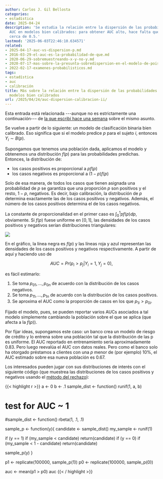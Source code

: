 ```yaml
---
author: Carlos J. Gil Bellosta
categories:
- estadística
date: 2025-04-24
description: 'Se estudia la relación entre la dispersión de las probabilidades y el
  AUC en modelos bien calibrados: para obtener AUC alto, hace falta que no haya scorings
  cerca de 0.5.'
lastmod: '2025-06-03T22:46:10.634571'
related:
- 2025-04-17-auc-vs-dispersion-p.md
- 2016-03-29-el-auc-es-la-probabilidad-de-que.md
- 2020-06-29-sobremuestreando-x-y-no-y.md
- 2020-07-17-mas-sobre-la-presunta-sobredispersion-en-el-modelo-de-poisson.md
- 2022-02-17-examenes-probabilisticos.md
tags:
- estadística
- auc
- calibración
title: Más sobre la relación entre la dispersión de las probabilidades y el AUC en
  modelos bien calibrados
url: /2025/04/24/auc-dispersion-calibracion-ii/
---
```


Esta entrada está relacionada ---aunque no es estrictamente una continuación--- de [la que escribí hace una semana](/2025/04/17/auc-dispersion-calibracion) sobre el mismo asunto.

Se vuelve a partir de lo siguiente: un modelo de clasificación binaria bien calibrado. Eso significa que si el modelo predice $p$ para el sujeto $i$, entonces $Y_i \sim B(p)$.

Supongamos que tenemos una población dada, aplicamos el modelo y obtenemos una distribución $f(p)$ para las probabilidades predichas. Entonces, la distribución de:
- los casos positivos es proporcional a $pf(p)$
- los casos negativos es proporcional a $(1-p)f(p)$

Solo de esa manera, de todos los casos que tienen asignada una probabilidad de $p$ se garantiza que una proporción $p$ son positivos y el resto, $1-p$, negativos. Es decir, bajo calibración, la distribución de $p$ determina exactamente las de los casos positivos y negativos. Además, el número de los casos positivos determina el de los casos negativos.

La constante de proporcionalidad en el primer caso es $\int_0^1 pf(p)dp$, obviamente. Si $f(p)$ fuese uniforme en $[0, 1]$, las densidades de los casos positivos y negativos serían distribuciones triangulares:

![](/wp-uploads/2025/auc_distributions.png#center)

En el gráfico, la línea negra es $f(p)$ y las líneas roja y azul representan las densidades de los casos positivos y negativos respectivamente. A partir de aquí y haciendo uso de

$$ AUC=Pr(p_i >p_j | Y_i =1,Y_j =0),$$

es fácil estimarlo:

1. Se toma $p_{01}, \dots, p_{0n}$ de acuerdo con la distribución de los casos negativos.
1. Se toma $p_{11}, \dots, p_{1n}$ de acuerdo con la distribución de los casos positivos.
1. Se aproxima el AUC como la proporción de casos en los que $p_{1i} > p_{0i}$.

Fijado el modelo, pues, se pueden reportar varios AUCs asociados a tal modelo simplemente cambiando la población sobre el que se aplica (que afecta a la $f(p)$).

Por fijar ideas, supongamos este caso: un banco crea un modelo de riesgo de crédito y lo entrena sobre una población tal que la distribución de las p es uniforme. El AUC reportado en entrenamiento sería aproximadamente 0.83. Pero luego reevalúa el AUC con datos reales. Pero como el banco solo ha otorgado préstamos a clientes con una $p$ menor de (por ejemplo) 10%, el AUC estimado sobre esa nueva población es 0.67.

Los interesados pueden jugar con sus distribuciones de interés con el siguiente código (que muestrea las distribuciones de los casos positivos y negativos usando el [método del rechazo](https://en.wikipedia.org/wiki/Rejection_sampling)):

{{< highlight r >}}
a <- 0
b <- .1
sample_dist <- function() runif(1, a, b)

# test for AUC ~ 1
#sample_dist <- function() rbeta(1, .1, .1)

sample_p <- function(y){
  candidate <- sample_dist()
  my_sample <- runif(1)

  if (y == 1) if (my_sample < candidate) return(candidate)
  if (y == 0) if (my_sample < 1 - candidate) return(candidate)

  sample_p(y)
}

p1 <- replicate(100000, sample_p(1))
p0 <- replicate(100000, sample_p(0))

auc <- mean(p1 > p0)
auc
{{< / highlight >}}